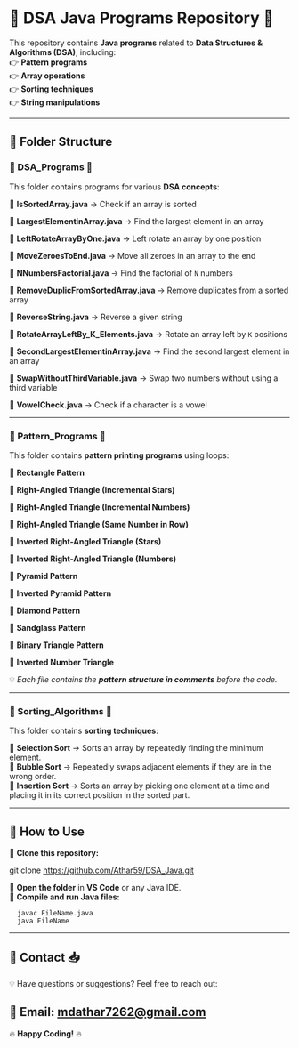 # 📌 DSA Java Programs Repository 🚀  

This repository contains **Java programs** related to **Data Structures & Algorithms (DSA)**, including:  
👉 **Pattern programs**  
👉 **Array operations**  
👉 **Sorting techniques**  
👉 **String manipulations**  

---  

## 📂 Folder Structure  

### 🔹 DSA_Programs 📌  

This folder contains programs for various **DSA concepts**:  

🔹 **IsSortedArray.java** → Check if an array is sorted  

🔹 **LargestElementinArray.java** → Find the largest element in an array  

🔹 **LeftRotateArrayByOne.java** → Left rotate an array by one position  

🔹 **MoveZeroesToEnd.java** → Move all zeroes in an array to the end  

🔹 **NNumbersFactorial.java** → Find the factorial of `N` numbers  

🔹 **RemoveDuplicFromSortedArray.java** → Remove duplicates from a sorted array  

🔹 **ReverseString.java** → Reverse a given string  

🔹 **RotateArrayLeftBy_K_Elements.java** → Rotate an array left by `K` positions  

🔹 **SecondLargestElementinArray.java** → Find the second largest element in an array  

🔹 **SwapWithoutThirdVariable.java** → Swap two numbers without using a third variable 

🔹 **VowelCheck.java** → Check if a character is a vowel  

---  

### 🔹 Pattern_Programs 🎨  

This folder contains **pattern printing programs** using loops:  

🔹 **Rectangle Pattern**  

🔹 **Right-Angled Triangle (Incremental Stars)**  

🔹 **Right-Angled Triangle (Incremental Numbers)** 

🔹 **Right-Angled Triangle (Same Number in Row)**  

🔹 **Inverted Right-Angled Triangle (Stars)**  

🔹 **Inverted Right-Angled Triangle (Numbers)**  

🔹 **Pyramid Pattern**  

🔹 **Inverted Pyramid Pattern**  

🔹 **Diamond Pattern**  

🔹 **Sandglass Pattern**  

🔹 **Binary Triangle Pattern**  

🔹 **Inverted Number Triangle**  

💡 _Each file contains the **pattern structure in comments** before the code._  

---  

### 🔹 Sorting_Algorithms 🔄  

This folder contains **sorting techniques**:  

🔹 **Selection Sort** → Sorts an array by repeatedly finding the minimum element.  
🔹 **Bubble Sort** → Repeatedly swaps adjacent elements if they are in the wrong order.  
🔹 **Insertion Sort** → Sorts an array by picking one element at a time and placing it in its correct position in the sorted part.  

---  

## 🚀 How to Use  

🔢 **Clone this repository:**  

git clone https://github.com/Athar59/DSA_Java.git


🔢 **Open the folder** in **VS Code** or any Java IDE.  
🔢 **Compile and run Java files:**  

      javac FileName.java  
      java FileName  
 
---  

## 📧 Contact 📥  

💡 Have questions or suggestions? Feel free to reach out:

  📩 Email: mdathar7262@gmail.com
---  

🔥 **Happy Coding!** 🔥

